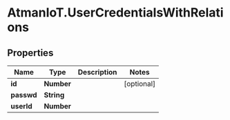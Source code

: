 # AtmanIoT.UserCredentialsWithRelations

## Properties

Name | Type | Description | Notes
------------ | ------------- | ------------- | -------------
**id** | **Number** |  | [optional] 
**passwd** | **String** |  | 
**userId** | **Number** |  | 


